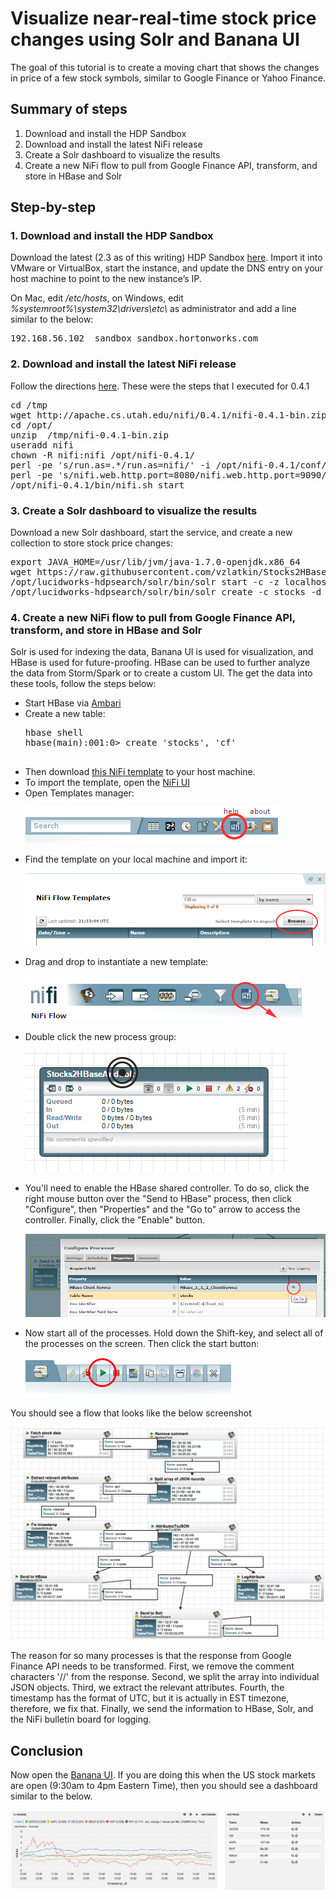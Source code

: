 <h1>Visualize near-real-time stock price changes using Solr and Banana UI</h1>
<p>
	The goal of this tutorial is to create a moving chart that shows the changes in price of a few stock symbols, similar to Google Finance or Yahoo Finance.
</p>
<h2>Summary of steps</h2>
<ol>
	<li>Download and install the HDP Sandbox </li>
	<li>Download and install the latest NiFi release </li>
	<li>Create a Solr dashboard to visualize the results</li>
	<li>Create a new NiFi flow to pull from Google Finance API, transform, and store in HBase and Solr</li>
</ol>
<h2>Step-by-step </h2>
<h3>1. Download and install the HDP Sandbox</h3>
<p>
	Download the latest (2.3 as of this writing) HDP Sandbox 
	<a href="http://hortonworks.com/products/hortonworks-sandbox/#install.">here</a>. Import it into VMware or VirtualBox, start the instance, and update the DNS entry on your host machine to point to the new instance’s IP.
</p>
<p>
	On Mac, edit 
	<em>/etc/hosts</em>, on Windows, edit <em>%systemroot%\system32\drivers\etc\</em> as administrator and add a line similar to the below:
</p>
<pre>
192.168.56.102  sandbox sandbox.hortonworks.com
</pre>
<h3></h3>
<h3>2. Download and install the latest NiFi release</h3>
<p>
	Follow the directions 
	<a href="https://nifi.apache.org/docs.html">here</a>.  These were the steps that I executed for 0.4.1
</p>
<pre>
cd /tmp
wget http://apache.cs.utah.edu/nifi/0.4.1/nifi-0.4.1-bin.zip
cd /opt/
unzip  /tmp/nifi-0.4.1-bin.zip
useradd nifi
chown -R nifi:nifi /opt/nifi-0.4.1/
perl -pe 's/run.as=.*/run.as=nifi/' -i /opt/nifi-0.4.1/conf/bootstrap.conf
perl -pe 's/nifi.web.http.port=8080/nifi.web.http.port=9090/' -i /opt/nifi-0.4.1/conf/nifi.properties
/opt/nifi-0.4.1/bin/nifi.sh start
</pre>
<h3>3. Create a Solr dashboard to visualize the results</h3>
<p>
	Download a new Solr dashboard, start the service, and create a new collection to store stock price changes:
</p>
<pre>
export JAVA_HOME=/usr/lib/jvm/java-1.7.0-openjdk.x86_64
wget https://raw.githubusercontent.com/vzlatkin/Stocks2HBaseAndSolr/master/Solr%20Dashboard.json -O /opt/lucidworks-hdpsearch/solr/server/solr-webapp/webapp/banana/app/dashboards/default.json
/opt/lucidworks-hdpsearch/solr/bin/solr start -c -z localhost:2181 
/opt/lucidworks-hdpsearch/solr/bin/solr create -c stocks -d data_driven_schema_configs -s 1 -rf 1
</pre>
<h3>4. Create a new NiFi flow to pull from Google Finance API, transform, and store in HBase and Solr</h3>
<p>
	Solr is used for indexing the data, Banana UI is used for visualization, and HBase is used for future-proofing.  HBase can be used to further analyze the data from Storm/Spark or to create a custom UI.  The get the data into these tools, follow the steps below:
</p>
<ul>
	<li>Start HBase via <a href="http://sandbox.hortonworks.com:8080/#/main/services/HBASE/summary">Ambari</a></li>
	<li>Create a new table:
	<pre>
hbase shell
hbase(main):001:0&gt; create 'stocks', 'cf'
	</pre>
	</li>
	<li>
	Then download 
	<a href="https://raw.githubusercontent.com/vzlatkin/Stocks2HBaseAndSolr/master/Send_stock_prices_to_HBase_and_Solr.xml">this NiFi template</a> to your host machine.
	</li>
	<li>To import the template, open the <a href="http://sandbox.hortonworks.com:9090/nifi/">NiFi UI</a></li>
	<li>Open Templates manager:
	<p>
		<img src="/storage/attachments/1144-import-into-nifi-step-1.png" style="background-color: initial;">
	</p>
	</li>
	<li>
	<p>
		Find the template on your local machine and import it:
	</p>
	<p>
		<img src="/storage/attachments/1128-import-into-nifi-step-2.png" style="width: 489px;">
	</p>
	</li>
	<li>
	<p>
		Drag and drop to instantiate a new template:
	</p>
	<p>
		<img src="/storage/attachments/1130-import-into-nifi-step-3.png" style="background-color: initial;">
	</p>
	</li>
	<li>
	<p>
		Double click the new process group:
	</p>
	<p>
		<img src="/storage/attachments/1141-import-into-nifi-step-4.png" style="background-color: initial;">
	</p>
	</li>
	<li>
	<p>
		You'll need to enable the HBase shared controller.  To do so, click the right mouse button over the "Send to HBase" process, then click "Configure", then "Properties" and the "Go to" arrow to access the controller. Finally, click the "Enable" button.
	</p>
	<p>
		<img src="/storage/attachments/1142-import-into-nifi-step-5.png" style="width: 619px;">
	</p>
	</li>
	<li>
	<p>
		Now start all of the processes.  Hold down the Shift-key, and select all of the processes on the screen.  Then click the start button:
	</p>
	<p>
		<img src="/storage/attachments/1143-import-into-nifi-step-6.png">
	</p>
	</li>
</ul>
<p>
	You should see a flow that looks like the below screenshot
</p>
<p>
	<img src="/storage/attachments/1145-nifi-screenshot.png" style="background-color: initial;">
</p>
<p>
	The reason for so many processes is that the response from Google Finance API needs to be transformed.  First, we remove the comment characters '//' from the response.  Second, we split the array into individual JSON objects.  Third, we extract the relevant attributes.  Fourth, the timestamp has the format of UTC, but it is actually in EST timezone, therefore, we fix that.  Finally, we send the information to HBase, Solr, and the NiFi bulletin board for logging.
</p>
<h2>Conclusion</h2>
<p>
	Now open the 
	<a href="http://sandbox.hortonworks.com:8983/solr/banana/index.html#/dashboard">Banana UI</a>.  If you are doing this when the US stock markets are open (9:30am to 4pm Eastern Time), then you should see a dashboard similar to the below.
</p>
<p>
	<img src="/storage/attachments/1146-banana-screenshot.png">
</p>
